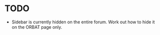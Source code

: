 # TODO
- Sidebar is currently hidden on the entire forum. Work out how to hide it on the ORBAT page only.
